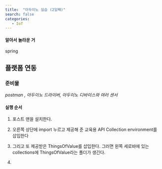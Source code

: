 ```yaml
---
title:  "아두이노 실습 (2일째)"
search: false
categories: 
   - IoT
---
```

#### 알아서 놀라운 거
spring
## 플랫폼 연동

### 준비물 
*postman , 아두이노 드라이버, 아두이노 디바이스와 여러 센서*

#### 실행 순서
1. 포스트 맨을 설치한다.

2. 오른쪽 상단에 import 누르고 제공해 준 교육용 API Collection environment를 삽입한다

3. 그리고 또 제공받은 ThingsOfValue를 삽입한다. 그러면 왼쪽 세로바에 있는 collections에 ThingsOfValue라는 폴더가 생긴다.
4. 



<!--stackedit_data:
eyJoaXN0b3J5IjpbLTM3ODEzNjY2MywtNjg0MzMzNjY2LDE2MD
gwNDI2MjgsNzMyMTY5MjY3LDQwNDgxMDQ4LC00ODQwNzY2MjYs
LTE3NzQyNzgzNzYsLTYxNDI0MTg2Nl19
-->